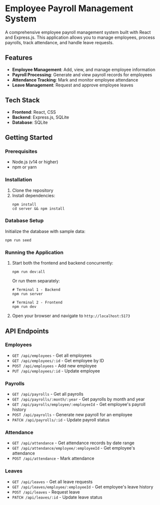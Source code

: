 # Employee Payroll Management System

A comprehensive employee payroll management system built with React and Express.js. This application allows you to manage employees, process payrolls, track attendance, and handle leave requests.

## Features

- **Employee Management**: Add, view, and manage employee information
- **Payroll Processing**: Generate and view payroll records for employees
- **Attendance Tracking**: Mark and monitor employee attendance
- **Leave Management**: Request and approve employee leaves

## Tech Stack

- **Frontend**: React, CSS
- **Backend**: Express.js, SQLite
- **Database**: SQLite

## Getting Started

### Prerequisites

- Node.js (v14 or higher)
- npm or yarn

### Installation

1. Clone the repository
2. Install dependencies:
   ```
   npm install
   cd server && npm install
   ```

### Database Setup

Initialize the database with sample data:

```
npm run seed
```

### Running the Application

1. Start both the frontend and backend concurrently:

   ```
   npm run dev:all
   ```

   Or run them separately:

   ```
   # Terminal 1 - Backend
   npm run server

   # Terminal 2 - Frontend
   npm run dev
   ```

2. Open your browser and navigate to `http://localhost:5173`

## API Endpoints

### Employees

- `GET /api/employees` - Get all employees
- `GET /api/employees/:id` - Get employee by ID
- `POST /api/employees` - Add new employee
- `PUT /api/employees/:id` - Update employee

### Payrolls

- `GET /api/payrolls` - Get all payrolls
- `GET /api/payrolls/:month/:year` - Get payrolls by month and year
- `GET /api/payrolls/employee/:employeeId` - Get employee's payroll history
- `POST /api/payrolls` - Generate new payroll for an employee
- `PATCH /api/payrolls/:id` - Update payroll status

### Attendance

- `GET /api/attendance` - Get attendance records by date range
- `GET /api/attendance/employee/:employeeId` - Get employee's attendance
- `POST /api/attendance` - Mark attendance

### Leaves

- `GET /api/leaves` - Get all leave requests
- `GET /api/leaves/employee/:employeeId` - Get employee's leave history
- `POST /api/leaves` - Request leave
- `PATCH /api/leaves/:id` - Update leave status
